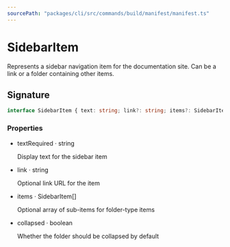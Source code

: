 ```yaml
---
sourcePath: "packages/cli/src/commands/build/manifest/manifest.ts"
---
```


# SidebarItem

 
Represents a sidebar navigation item for the documentation site. Can be a link or a folder containing other items.


## Signature

```typescript
interface SidebarItem { text: string; link?: string; items?: SidebarItem[]; collapsed?: boolean }
```

### Properties

<ul class="post-parameters-ul">
  <li class="post-parameters-li post-parameters-li-root">
    <span class="post-parameters--name">text</span><span class="post-parameters--required">Required</span> · <span class="post-parameters--type">string</span>
    <br/>
    <p class="post-parameters--description">Display text for the sidebar item</p>
  </li>
  <li class="post-parameters-li post-parameters-li-root">
    <span class="post-parameters--name">link</span> · <span class="post-parameters--type">string</span>
    <br/>
    <p class="post-parameters--description">Optional link URL for the item</p>
  </li>
  <li class="post-parameters-li post-parameters-li-root">
    <span class="post-parameters--name">items</span> · <span class="post-parameters--type">SidebarItem[]</span>
    <br/>
    <p class="post-parameters--description">Optional array of sub-items for folder-type items</p>
  </li>
  <li class="post-parameters-li post-parameters-li-root">
    <span class="post-parameters--name">collapsed</span> · <span class="post-parameters--type">boolean</span>
    <br/>
    <p class="post-parameters--description">Whether the folder should be collapsed by default</p>
  </li>
</ul>
